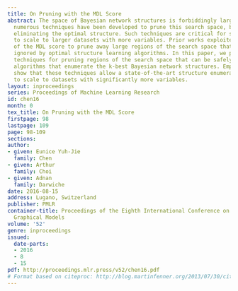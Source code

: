 ```yaml
---
title: On Pruning with the MDL Score
abstract: The space of Bayesian network structures is forbiddingly large and hence
  numerous techniques have been developed to prune this search space, but without
  eliminating the optimal structure. Such techniques are critical for structure learning
  to scale to larger datasets with more variables. Prior works exploited properties
  of the MDL score to prune away large regions of the search space that can be safely
  ignored by optimal structure learning algorithms. In this paper, we propose new
  techniques for pruning regions of the search space that can be safely ignored by
  algorithms that enumerate the k-best Bayesian network structures. Empirically, we
  show that these techniques allow a state-of-the-art structure enumeration algorithm
  to scale to datasets with significantly more variables.
layout: inproceedings
series: Proceedings of Machine Learning Research
id: chen16
month: 0
tex_title: On Pruning with the MDL Score
firstpage: 98
lastpage: 109
page: 98-109
sections: 
author:
- given: Eunice Yuh-Jie
  family: Chen
- given: Arthur
  family: Choi
- given: Adnan
  family: Darwiche
date: 2016-08-15
address: Lugano, Switzerland
publisher: PMLR
container-title: Proceedings of the Eighth International Conference on Probabilistic
  Graphical Models
volume: '52'
genre: inproceedings
issued:
  date-parts:
  - 2016
  - 8
  - 15
pdf: http://proceedings.mlr.press/v52/chen16.pdf
# Format based on citeproc: http://blog.martinfenner.org/2013/07/30/citeproc-yaml-for-bibliographies/
---
```


